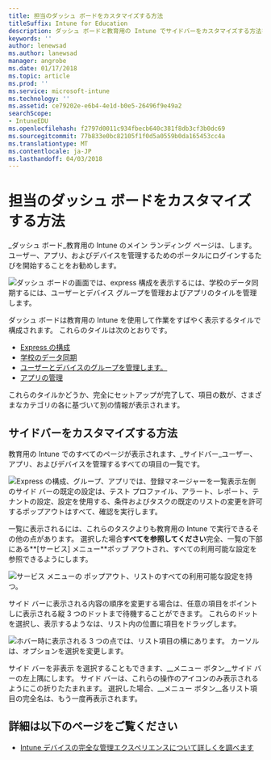 ```yaml
---
title: 担当のダッシュ ボードをカスタマイズする方法
titleSuffix: Intune for Education
description: ダッシュ ボードと教育用の Intune でサイドバーをカスタマイズする方法を説明します。
keywords: ''
author: lenewsad
ms.author: lanewsad
manager: angrobe
ms.date: 01/17/2018
ms.topic: article
ms.prod: ''
ms.service: microsoft-intune
ms.technology: ''
ms.assetid: ce79202e-e6b4-4e1d-b0e5-26496f9e49a2
searchScope:
- IntuneEDU
ms.openlocfilehash: f2797d0011c934fbecb640c381f8db3cf3b0dc69
ms.sourcegitcommit: 77b833e0bc82105f1f0d5a0559b0da165453cc4a
ms.translationtype: MT
ms.contentlocale: ja-JP
ms.lasthandoff: 04/03/2018
---
```

# <a name="how-do-i-customize-my-dashboard"></a>担当のダッシュ ボードをカスタマイズする方法

_ダッシュ ボード_教育用の Intune のメイン ランディング ページは、します。 ユーザー、アプリ、およびデバイスを管理するためのポータルにログインするたびを開始することをお勧めします。

  ![ダッシュ ボードの画面では、express 構成を表示するには、学校のデータ同期するには、ユーザーとデバイス グループを管理およびアプリのタイルを管理します。](./media/dashboard-001-landing-page.png)

ダッシュ ボードは教育用の Intune を使用して作業をすばやく表示するタイルで構成されます。 これらのタイルは次のとおりです。

- [Express の構成](what-is-express-configuration.md)
- [学校のデータ同期](what-is-school-data-sync.md)
- [ユーザーとデバイスのグループを管理します。](what-are-groups.md)
- [アプリの管理](how-to-add-apps.md)

これらのタイルかどうか、完全にセットアップが完了して、項目の数が、さまざまなカテゴリの各に基づいて別の情報が表示されます。

## <a name="how-do-i-customize-the-sidebar"></a>サイドバーをカスタマイズする方法

教育用の Intune でのすべてのページが表示されます、_サイドバー_ユーザー、アプリ、およびデバイスを管理するすべての項目の一覧です。

  ![Express の構成、グループ、アプリでは、登録マネージャーを一覧表示左側のサイド バーの既定の設定は、テスト プロファイル、アラート、レポート、テナントの設定、設定を使用する、条件およびタスクの既定のリストの変更を許可するポップアウトはすべて、確認を実行します。](./media/dashboard-002-left-sidebar-list.png)

一覧に表示されるには、これらのタスクよりも教育用の Intune で実行できるその他の点があります。 選択した場合**すべてを参照してください**完全、一覧の下部にある**[サービス] メニュー**ポップ アウトされ、すべての利用可能な設定を参照できるようにします。

  ![サービス メニューの ポップアウト、リストのすべての利用可能な設定を持つ。](./media/dashboard-003-change-sidebar-popout.png)

サイド バーに表示される内容の順序を変更する場合は、任意の項目をポイントしに表示される縦 3 つのドットまで待機することができます。 これらのドットを選択し、表示するようなは、リスト内の位置に項目をドラッグします。

  ![ホバー時に表示される 3 つの点では、リスト項目の横にあります。 カーソルは、オプションを選択を変更します。](./media/dashboard-004-editing-sidebar.png)

サイド バーを非表示 を選択することもできます、__メニュー ボタン__サイド バーの左上隅にします。 サイド バーは、これらの操作のアイコンのみ表示されるようにこの折りたたまれます。 選択した場合、__メニュー ボタン__各リスト項目の完全名は、もう一度再表示されます。  

## <a name="find-out-more"></a>詳細は以下のページをご覧ください

- [Intune デバイスの完全な管理エクスペリエンスについて詳しくを調べます](https://docs.microsoft.com/intune/understand-explore/introduction-to-microsoft-intune)
